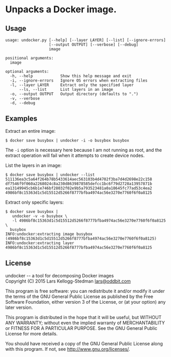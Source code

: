 # Unpacks a Docker image.

## Usage

    usage: undocker.py [--help] [--layer LAYER] [--list] [--ignore-errors]
                       [--output OUTPUT] [--verbose] [--debug]
                       image

    positional arguments:
      image

    optional arguments:
      -h, --help            Show this help message and exit
      -i, --ignore-errors   Ignore OS errors when extracting files
      -l, --layer LAYER     Extract only the specified layer
          --ls, --list      List layers in an image
      -o, --output OUTPUT   Output directory (defaults to ".")
      -v, --verbose
      -d, --debug
                            

## Examples

Extract an entire image:

    $ docker save busybox | undocker -i -o busybox busybox

The `-i` option is necessary here because I am not running as root,
and the extract operation will fail when it attempts to create device
nodes.

List the layers in an image:

    $ docker save busybox | undocker --list
    511136ea3c5a64f264b78b5433614aec563103b4d4702f3ba7d4d2698e22c158
    df7546f9f060a2268024c8a230d8639878585defcc1bc6f79d2728a13957871b
    ea13149945cb6b1e746bf28032f02e9b5a793523481a0a18645fc77ad53c4ea2
    4986bf8c15363d1c5d15512d5266f8777bfba4974ac56e3270e7760f6f0a8125

Extract only specific layers:

    $ docker save busybox |
       undocker -v -o busybox \
       -l 4986bf8c15363d1c5d15512d5266f8777bfba4974ac56e3270e7760f6f0a8125 \
      busybox
    INFO:undocker:extracting image busybox (4986bf8c15363d1c5d15512d5266f8777bfba4974ac56e3270e7760f6f0a8125)
    INFO:undocker:extracting layer 4986bf8c15363d1c5d15512d5266f8777bfba4974ac56e3270e7760f6f0a8125

## License

undocker -- a tool for decomposing Docker images  
Copyright (C) 2015 Lars Kellogg-Stedman <lars@oddbit.com>

This program is free software: you can redistribute it and/or modify
it under the terms of the GNU General Public License as published by
the Free Software Foundation, either version 3 of the License, or
(at your option) any later version.

This program is distributed in the hope that it will be useful,
but WITHOUT ANY WARRANTY; without even the implied warranty of
MERCHANTABILITY or FITNESS FOR A PARTICULAR PURPOSE.  See the
GNU General Public License for more details.

You should have received a copy of the GNU General Public License
along with this program.  If not, see <http://www.gnu.org/licenses/>.

